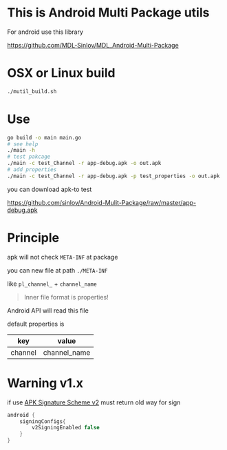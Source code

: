 # This is Android Multi Package utils

For android use this library

https://github.com/MDL-Sinlov/MDL_Android-Multi-Package

# OSX or Linux build

```sh
./mutil_build.sh
```

# Use

```sh
go build -o main main.go
# see help
./main -h
# test pakcage
./main -c test_Channel -r app-debug.apk -o out.apk
# add properties
./main -c test_Channel -r app-debug.apk -p test_properties -o out.apk
```

you can download apk-to test

https://github.com/sinlov/Android-Mulit-Package/raw/master/app-debug.apk

# Principle

apk will not check `META-INF` at package

you can new file at path `./META-INF`

like `pl_channel_` + `channel_name`

> Inner file format is properties!

Android API will read this file

default properties is

|key|value|
|---|-----|
|channel|channel_name|

# Warning v1.x

if use [﻿APK Signature Scheme v2](https://source.android.com/security/apksigning/v2.html)
must return old way for sign

```gradle
android {
    ﻿signingConfigs{
        ﻿v2SigningEnabled false
    }
}
```
